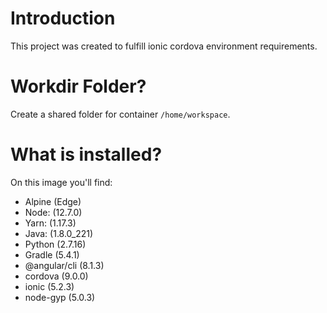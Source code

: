 # Introduction

This project was created to fulfill ionic cordova environment requirements. 

# Workdir Folder?

Create a shared folder for container `/home/workspace`.

# What is installed?

On this image you'll find:
- Alpine (Edge)
- Node: (12.7.0)
- Yarn: (1.17.3)
- Java: (1.8.0_221)
- Python (2.7.16)
- Gradle (5.4.1)
- @angular/cli (8.1.3)
- cordova (9.0.0)
- ionic (5.2.3)
- node-gyp (5.0.3)